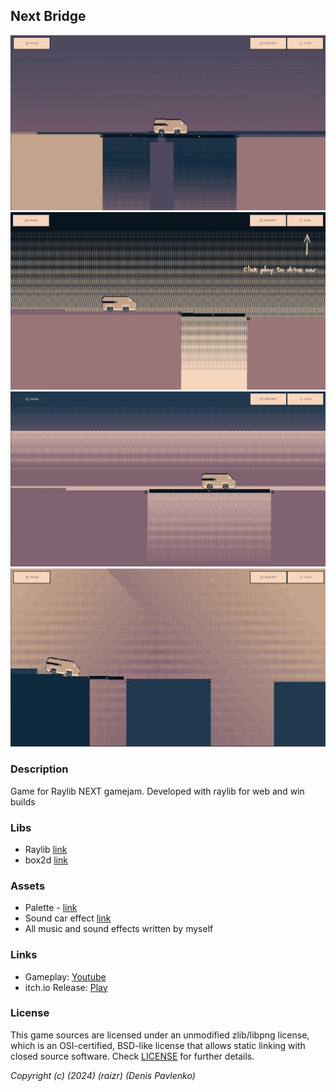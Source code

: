 
## Next Bridge

![(Next Bridge)](screenshots/1.png "Next Bridge")
![(Next Bridge)](screenshots/2.png "Next Bridge")
![(Next Bridge)](screenshots/3.png "Next Bridge")
![(Next Bridge)](screenshots/4.png "Next Bridge")

### Description
 Game for Raylib NEXT gamejam. Developed with raylib for web and win builds

### Libs
 - Raylib [link](https://github.com/raysan5/raylib)
 - box2d [link](https://github.com/erincatto/box2d)

### Assets
 - Palette - [link](https://lospec.com/palette-list/nyx8)
 - Sound car effect [link](https://freesound.org/people/qubodup/sounds/147242/)
 - All music and sound effects written by myself

### Links
 - Gameplay: [Youtube](https://youtu.be/gfJgkwLhSo8)
 - itch.io Release: [Play](https://raizr.itch.io/nextbridge)

### License
This game sources are licensed under an unmodified zlib/libpng license, which is an OSI-certified, BSD-like license that allows static linking with closed source software. Check [LICENSE](LICENSE) for further details.

*Copyright (c) (2024) (raizr) (Denis Pavlenko)*
